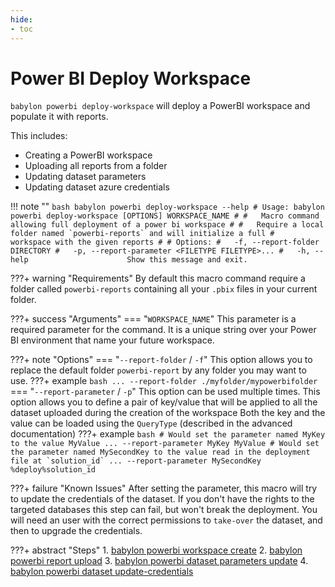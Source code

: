 ```yaml
---
hide:
- toc
---
```

# Power BI Deploy Workspace

`babylon powerbi deploy-workspace` will deploy a PowerBI workspace and populate it with reports.

This includes:

  - Creating a PowerBI workspace
  - Uploading all reports from a folder
  - Updating dataset parameters
  - Updating dataset azure credentials


!!! note ""
    ```bash
    babylon powerbi deploy-workspace --help
    # Usage: babylon powerbi deploy-workspace [OPTIONS] WORKSPACE_NAME
    #
    #   Macro command allowing full deployment of a power bi workspace
    #
    #   Require a local folder named `powerbi-reports` and will initialize a full
    #   workspace with the given reports
    #
    # Options:
    #   -f, --report-folder DIRECTORY
    #   -p, --report-parameter <FILETYPE FILETYPE>...
    #   -h, --help                      Show this message and exit.
    ```

???+ warning "Requirements"
    By default this macro command require a folder called `powerbi-reports` containing all your `.pbix` files in your current folder.

???+ success "Arguments"
    === "`WORKSPACE_NAME`"
        This parameter is a required parameter for the command.
        It is a unique string over your Power BI environment that name your future workspace.

???+ note "Options"
    === "`--report-folder` / `-f`"
        This option allows you to replace the default folder `powerbi-report` by any folder you may want to use.
        ???+ example
            ```bash
            ... --report-folder ./myfolder/mypowerbifolder
            ```
    === "`--report-parameter` / `-p`"
        This option can be used multiple times.
        This option allows you to define a pair of key/value that will be applied to all the dataset uploaded during the creation of the workspace
        Both the key and the value can be loaded using the `QueryType` (described in the advanced documentation)
        ???+ example
            ```bash
            # Would set the parameter named MyKey to the value MyValue
            ... --report-parameter MyKey MyValue
            # Would set the parameter named MySecondKey to the value read in the deployment file at `solution_id`
            ... --report-parameter MySecondKey %deploy%solution_id
            ```

???+ failure "Known Issues"
    After setting the parameter, this macro will try to update the credentials of the dataset.
    If you don't have the rights to the targeted databases this step can fail, but won't break the deployment.
    You will need an user with the correct permissions to `take-over` the dataset, and then to upgrade the credentials.

???+ abstract "Steps"
    1. [babylon powerbi workspace create](https://cosmo-tech.github.io/Babylon/latest/cli/#create_15)
    2. [babylon powerbi report upload](https://cosmo-tech.github.io/Babylon/latest/cli/#upload_2)
    3. [babylon powerbi dataset parameters update](https://cosmo-tech.github.io/Babylon/latest/cli/#update_8)
    4. [babylon powerbi dataset update-credentials](https://cosmo-tech.github.io/Babylon/latest/cli/#update-credentials)
